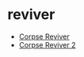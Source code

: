 # reviver

 * [Corpse Reviver](index/c/corpse-reviver-235963.json)
 * [Corpse Reviver 2](index/c/corpse-reviver-2.json)
